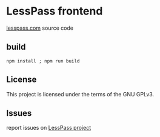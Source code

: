 # LessPass frontend

[lesspass.com](https://lesspass.com) source code

## build

    npm install ; npm run build

## License

This project is licensed under the terms of the GNU GPLv3.


## Issues

report issues on [LessPass project](https://github.com/lesspass/lesspass/issues)
